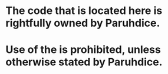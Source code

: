 # The code that is located here is rightfully owned by Paruhdice.
# Use of the is prohibited, unless otherwise stated by Paruhdice.
